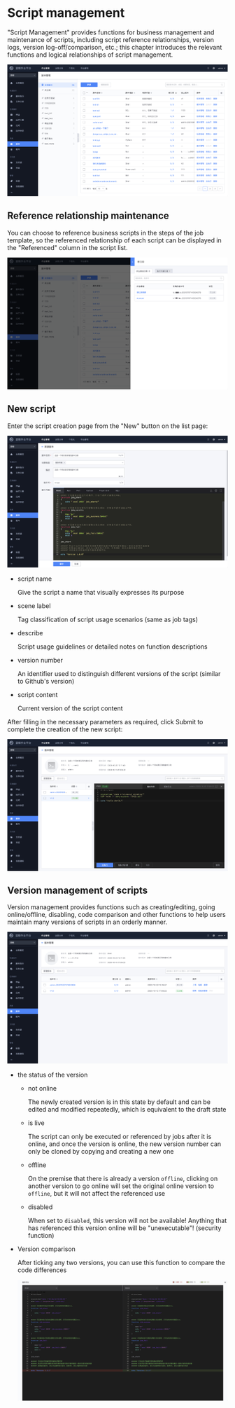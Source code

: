 # Script management

"Script Management" provides functions for business management and maintenance of scripts, including script reference relationships, version logs, version log-off/comparison, etc.; this chapter introduces the relevant functions and logical relationships of script management.

![image-20211019161750678](media/image-20211019161750678.png)

## Reference relationship maintenance

You can choose to reference business scripts in the steps of the job template, so the referenced relationship of each script can be displayed in the "Referenced" column in the script list.

![image-20211019161829479](media/image-20211019161829479.png)

## New script

Enter the script creation page from the "New" button on the list page:

![image-20211019162153552](media/image-20211019162153552.png)

- script name

   Give the script a name that visually expresses its purpose

- scene label

   Tag classification of script usage scenarios (same as job tags)

- describe

   Script usage guidelines or detailed notes on function descriptions

- version number

   An identifier used to distinguish different versions of the script (similar to Github's version)

- script content

   Current version of the script content

After filling in the necessary parameters as required, click Submit to complete the creation of the new script:

![image-20211019162245258](media/image-20211019162245258.png)



## Version management of scripts

Version management provides functions such as creating/editing, going online/offline, disabling, code comparison and other functions to help users maintain many versions of scripts in an orderly manner.

![image-20211019162315409](media/image-20211019162315409.png)

- the status of the version

   - not online

     The newly created version is in this state by default and can be edited and modified repeatedly, which is equivalent to the draft state

   - is live

     The script can only be executed or referenced by jobs after it is online, and once the version is online, the new version number can only be cloned by copying and creating a new one

   - offline

     On the premise that there is already a version `offline`, clicking on another version to go online will set the original online version to `offline`, but it will not affect the referenced use

   - disabled

     When set to `disabled`, this version will not be available! Anything that has referenced this version online will be "unexecutable"! (security function)

- Version comparison

   After ticking any two versions, you can use this function to compare the code differences

   ![image-20200814114746918](media/image-20200814114746918.png)